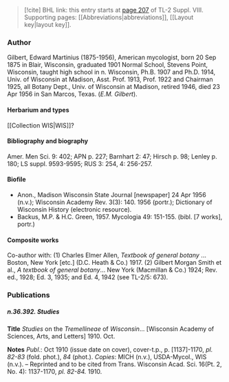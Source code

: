 > [!cite] BHL link: this entry starts at [page 207](https://www.biodiversitylibrary.org/item/103832#page/219/mode/1up) of TL-2 Suppl. VIII.
> Supporting pages: [[Abbreviations|abbreviations]], [[Layout key|layout key]].

### Author

Gilbert, Edward Martinius (1875-1956), American mycologist, born 20 Sep 1875 in Blair, Wisconsin, graduated 1901 Normal School, Stevens Point, Wisconsin, taught high school in n. Wisconsin, Ph.B. 1907 and Ph.D. 1914, Univ. of Wisconsin at Madison, Asst. Prof. 1913, Prof. 1922 and Chairman 1925, all Botany Dept., Univ. of Wisconsin at Madison, retired 1946, died 23 Apr 1956 in San Marcos, Texas. (*E.M. Gilbert*).

#### Herbarium and types

[[Collection WIS|WIS]]?

#### Bibliography and biography

Amer. Men Sci. 9: 402; APN p. 227; Barnhart 2: 47; Hirsch p. 98; Lenley p. 180; LS suppl. 9593-9595; RUS 3: 254, 4: 256-257.

#### Biofile

- Anon., Madison Wisconsin State Journal \[newspaper\] 24 Apr 1956 (n.v.); Wisconsin Academy Rev. 3(3): 140. 1956 (portr.); Dictionary of Wisconsin History (electronic resource).
- Backus, M.P. & H.C. Green, 1957. Mycologia 49: 151-155. (bibl. \[7 works\], portr.)

#### Composite works

Co-author with: (1) Charles Elmer Allen, *Textbook of general botany* ... Boston, New York \[etc.\] (D.C. Heath & Co.) 1917.
(2) Gilbert Morgan Smith et al., *A textbook of general botany*... New York (Macmillan & Co.) 1924; Rev. ed., 1928; Ed. 3, 1935; and Ed. 4, 1942 (see TL-2/5: 673).

### Publications

##### n.36.392. Studies

**Title**
*Studies* on the *Tremellineae* of *Wisconsin*... \[Wisconsin Academy of Sciences, Arts, and Letters\] 1910. Oct.

**Notes**
*Publ*.: Oct 1910 (issue date on cover), cover-t.p., p. \[1137\]-1170, *pl. 82-83* (fold. phot.), *84* (phot.). *Copies*: MICH (n.v.), USDA-Mycol., WIS (n.v.). – Reprinted and to be cited from Trans. Wisconsin Acad. Sci. 16(Pt. 2, No. 4): 1137-1170, *pl. 82-84.* 1910.

